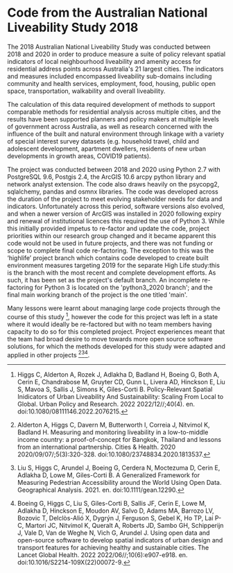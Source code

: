 # Code from the Australian National Liveability Study 2018

The 2018 Australian National Liveability Study was conducted between 2018 and 2020 in order to produce measure a suite of policy relevant spatial indicators of local neighbourhood liveability and amenity access for residential address points across Australia's 21 largest cities.  The indicators and measures included encompassed liveability sub-domains including community and health services, employment, food, housing, public open space, transportation, walkability and overall liveability.

The calculation of this data required development of methods to support comparable methods for residential analysis across multiple cities, and the results have been supported planners and policy makers at multiple levels of government across Australia, as well as research concerned with the influence of the built and natural environment through linkage with a variety of special interest survey datasets (e.g. household travel, child and adolescent development, apartment dwellers, residents of new urban developments in growth areas, COVID19 patients).

The project was conducted between 2018 and 2020 using Python 2.7 with PostgreSQL 9.6, Postgis 2.4,  the ArcGIS 10.6 arcpy python library and network analyst extension.  The code also draws heavily on the psycopg2, sqlalchemy, pandas and osmnx libraries.  The code was developed across the duration of the project to meet evolving stakeholder needs for data and indicators.  Unfortunately across this period, software versions also evolved, and when a newer version of ArcGIS was installed in 2020 following expiry and renewal of institutional licences this required the use of Python 3.  While this initially provided impetus to re-factor and update the code, project priorities within our research group changed and it became apparent this code would not be used in future projects, and there was not funding or scope to complete final code re-factoring.  The exception to this was the ‘highlife’ project branch which contains code developed to create built environment measures targeting 2019 for the separate High Life study:this is the branch with the most recent and complete development efforts.  As such, it has been set as the project's default branch.   An incomplete re-factoring for Python 3 is located on the 'python3_2020 branch'; and the final main working branch of the project is the one titled 'main'.

Many lessons were learnt about managing large code projects through the course of this study [^1], however the code for this project was left in a state where it would ideally be re-factored but with no team members having capacity to do so for this completed project.  Project experiences meant that the team had broad desire to move towards more open source software solutions, for which the methods developed for this study were adapted and applied in other projects [^2][^3][^4].

[^1]: Higgs C, Alderton A, Rozek J, Adlakha D, Badland H, Boeing G, Both A, Cerin E, Chandrabose M, Gruyter CD, Gunn L, Livera AD, Hinckson E, Liu S, Mavoa S, Sallis J, Simons K, Giles-Corti B. Policy-Relevant Spatial Inidicators of Urban Liveability And Sustainability: Scaling From Local to Global. Urban Policy and Research. 2022 2022/12//;40(4). en. doi:10.1080/08111146.2022.2076215.

[^2]: Alderton A, Higgs C, Davern M, Butterworth I, Correia J, Nitvimol K, Badland H. Measuring and monitoring liveability in a low-to-middle income country: a proof-of-concept for Bangkok, Thailand and lessons from an international partnership. Cities & Health. 2020 2020/09/07/;5(3):320-328. doi:10.1080/23748834.2020.1813537.

[^3]: Liu S, Higgs C, Arundel J, Boeing G, Cerdera N, Moctezuma D, Cerin E, Adlakha D, Lowe M, Giles-Corti B. A Generalized Framework for Measuring Pedestrian Accessibility around the World Using Open Data. Geographical Analysis. 2021. en. doi:10.1111/gean.12290.

[^4]: Boeing G, Higgs C, Liu S, Giles-Corti B, Sallis JF, Cerin E, Lowe M, Adlakha D, Hinckson E, Moudon AV, Salvo D, Adams MA, Barrozo LV, Bozovic T, Delclòs-Alió X, Dygrýn J, Ferguson S, Gebel K, Ho TP, Lai P-C, Martori JC, Nitvimol K, Queralt A, Roberts JD, Sambo GH, Schipperijn J, Vale D, Van de Weghe N, Vich G, Arundel J. Using open data and open-source software to develop spatial indicators of urban design and transport features for achieving healthy and sustainable cities. The Lancet Global Health. 2022 2022/06//;10(6):e907-e918. en. doi:10.1016/S2214-109X(22)00072-9.


